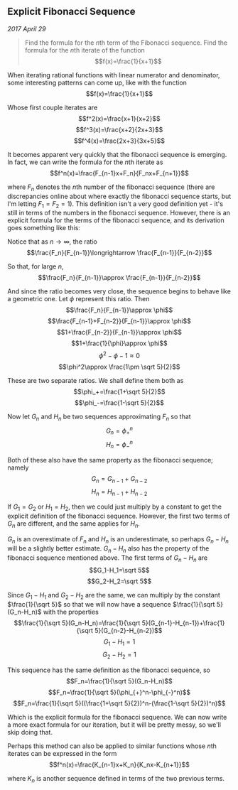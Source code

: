 
## Explicit Fibonacci Sequence

*2017 April 29*

> Find the formula for the *n*th term of the Fibonacci sequence.
> Find the formula for the *n*th iterate of the function $$f(x)=\frac{1}{x+1}$$

When iterating rational functions with linear numerator and denominator, some interesting patterns can come up, like with the function
$$f(x)=\frac{1}{x+1}$$

Whose first couple iterates are
$$f^2(x)=\frac{x+1}{x+2}$$
$$f^3(x)=\frac{x+2}{2x+3}$$
$$f^4(x)=\frac{2x+3}{3x+5}$$

It becomes apparent very quickly that the fibonacci sequence is emerging. In fact, we can write the formula for the *n*th iterate as
$$f^n(x)=\frac{F_{n-1}x+F_n}{F_nx+F_{n+1}}$$

where $F_n$ denotes the *n*th number of the fibonacci sequence (there are discrepancies online about where exactly the fibonacci sequence starts, but I'm letting $F_1=F_2=1$). This definition isn't a very good definition yet - it's still in terms of the numbers in the fibonacci sequence. However, there is an explicit formula for the terms of the fibonacci sequence, and its derivation goes something like this:

Notice that as $n\longrightarrow \infty$, the ratio
$$\frac{F_n}{F_{n-1}}\longrightarrow \frac{F_{n-1}}{F_{n-2}}$$

So that, for large $n$, 
$$\frac{F_n}{F_{n-1}}\approx \frac{F_{n-1}}{F_{n-2}}$$

And since the ratio becomes very close, the sequence begins to behave like a geometric one. Let $\phi$ represent this ratio. Then
$$\frac{F_n}{F_{n-1}}\approx \phi$$
$$\frac{F_{n-1}+F_{n-2}}{F_{n-1}}\approx \phi$$
$$1+\frac{F_{n-2}}{F_{n-1}}\approx \phi$$
$$1+\frac{1}{\phi}\approx \phi$$
$$\phi^2-\phi-1\approx 0$$
$$\phi^2\approx \frac{1\pm \sqrt 5}{2}$$

These are two separate ratios. We shall define them both as
$$\phi_+=\frac{1+\sqrt 5}{2}$$
$$\phi_-=\frac{1-\sqrt 5}{2}$$

Now let $G_n$ and $H_n$ be two sequences approximating $F_n$ so that
$$G_n=\phi_{+}^n$$
$$H_n=\phi_{-}^n$$

Both of these also have the same property as the fibonacci sequence; namely
$$G_n=G_{n-1}+G_{n-2}$$
$$H_n=H_{n-1}+H_{n-2}$$

If $G_1=G_2$ or $H_1=H_2$, then we could just multiply by a constant to get the explicit definition of the fibonacci sequence. However, the first two terms of $G_n$ are different, and the same applies for $H_n$.

$G_n$ is an overestimate of $F_n$ and $H_n$ is an underestimate, so perhaps $G_n-H_n$ will be a slightly better estimate. $G_n-H_n$ also has the property of the fibonacci sequence mentioned above. The first terms of $G_n-H_n$ are
$$G_1-H_1=\sqrt 5$$
$$G_2-H_2=\sqrt 5$$

Since $G_1-H_1$ and $G_2-H_2$ are the same, we can multiply by the constant $\frac{1}{\sqrt 5}$ so that we will now have a sequence $\frac{1}{\sqrt 5}(G_n-H_n)$ with the properties
$$\frac{1}{\sqrt 5}(G_n-H_n)=\frac{1}{\sqrt 5}(G_{n-1}-H_{n-1})+\frac{1}{\sqrt 5}(G_{n-2}-H_{n-2})$$
$$G_1-H_1=1$$
$$G_2-H_2=1$$

This sequence has the same definition as the fibonacci sequence, so
$$F_n=\frac{1}{\sqrt 5}(G_n-H_n)$$
$$F_n=\frac{1}{\sqrt 5}(\phi_{+}^n-\phi_{-}^n)$$
$$F_n=\frac{1}{\sqrt 5}((\frac{1+\sqrt 5}{2})^n-(\frac{1-\sqrt 5}{2})^n)$$

Which is the explicit formula for the fibonacci sequence. We can now  write a more exact formula for our iteration, but it will be pretty messy, so we'll skip doing that.

Perhaps this method can also be applied to similar functions whose *n*th iterates can be expressed in the form
$$f^n(x)=\frac{K_{n-1}x+K_n}{K_nx-K_{n+1}}$$

where $K_n$ is another sequence defined in terms of the two previous terms.


